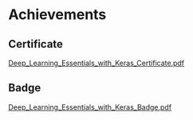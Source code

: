 

# Achievements
## Certificate
[Deep_Learning_Essentials_with_Keras_Certificate.pdf](https://prod-files-secure.s3.us-west-2.amazonaws.com/03e82b26-cccb-4906-bb56-adabcbdc0655/f5cf1405-8a02-49a4-beb6-3d50b033ba6e/Deep_Learning_Essentials_with_Keras_Certificate.pdf?X-Amz-Algorithm=AWS4-HMAC-SHA256&X-Amz-Content-Sha256=UNSIGNED-PAYLOAD&X-Amz-Credential=ASIAZI2LB466QZ7KKDIP%2F20250204%2Fus-west-2%2Fs3%2Faws4_request&X-Amz-Date=20250204T211340Z&X-Amz-Expires=3600&X-Amz-Security-Token=IQoJb3JpZ2luX2VjEB0aCXVzLXdlc3QtMiJIMEYCIQD1TX%2B8dIyrZGLyh0MG3wFcQ29oSStMgEATxibsCfwCIgIhAPcOTGN8GkegmLH%2BPnSDH2SAjQyeUdvGlAY9wbTnBmMdKv8DCDYQABoMNjM3NDIzMTgzODA1IgyaupUlXGEmWMf%2BfRAq3ANJUFAJ3lHa0XX%2FQH3Ln7nW9lYfJh2QovhiAaGBvf0cUFHUrqZ2hZC0MuH5EKGDQh6J%2FJESDok1kQWOwdYnxI5htU2VtNs0JaBVgAn9re%2BAoiejXNLu2badAAC1t%2F83ejGBsG7e85UAIDaOkPBAXnqgcsUVVYogjY68eKjHWm8K%2FB6vEMqAAjowJtLqqMI0UnCrGZH%2BvCaR0x3BPQ6VZS8jsPEiHgcdlma6Sg94MbaaciT0CzpClNQYert2CgNgkdezbOXOOTnlD%2Fuo0vPHRXn%2Fflctk1bIeGADWqpcHOzpFcnLM4Aq1pVtVqoeotDOwkANGmrLA6K%2B8OwVHCn4FKXQSg2W0fRDuF%2BbO55w7TW0U5d4I1Fd9%2FoimHw%2F6D2aQvzSmfW9N%2FpDJc5JuaP%2Bv9rOKEKHVSuuDJ0M2zH5UVmIcyIeqDourBIL34bJoJhOzFA6ptH1sFkYsTeFlgCy7o1HbYzwHMTAFQUVZVykA8ciMV1JCH705PfsaEjxRycQsTm3M8GWekooa07OPWifOxMTDNiPVntKJ4R8cIxCOWct55CCwxMuG5a2OgrDXY2PR4kz6zEfmJ1VU7YkrqsTRpTKk9VUt6rNWGJ0yXptDM8bHTc6PchZxqyUK%2BDXrDDQ%2FIm9BjqkAZCLpHTW4E9jL%2FCUbbwugJat04ZDzhQuZNjhChQtlIVfyH8TfEYkgFu4AwMNkOt7HlWpMTNhIt1TYPdWLe7t7Jc4A7R6thTXiahx8I2cJ792v5wdagiUVWSOp7dl9YhM8gWOp%2F7JtsN8Q4qgRyh4Up0hDlyyclQuNHgb0G3LaEtLnc0ZtaPTYXEE2PXrpFxy6HwkCrF7TtjfS7GwM%2FjqAAyVqgjE&X-Amz-Signature=74a1853cf78008da0127bbe164f680d1aa2dba649acb32141e00db6339666e2a&X-Amz-SignedHeaders=host&x-id=GetObject)
## Badge
[Deep_Learning_Essentials_with_Keras_Badge.pdf](https://prod-files-secure.s3.us-west-2.amazonaws.com/03e82b26-cccb-4906-bb56-adabcbdc0655/5c209097-6d96-477f-a031-edc11aa6225f/Deep_Learning_Essentials_with_Keras_Badge.pdf?X-Amz-Algorithm=AWS4-HMAC-SHA256&X-Amz-Content-Sha256=UNSIGNED-PAYLOAD&X-Amz-Credential=ASIAZI2LB466QZ7KKDIP%2F20250204%2Fus-west-2%2Fs3%2Faws4_request&X-Amz-Date=20250204T211340Z&X-Amz-Expires=3600&X-Amz-Security-Token=IQoJb3JpZ2luX2VjEB0aCXVzLXdlc3QtMiJIMEYCIQD1TX%2B8dIyrZGLyh0MG3wFcQ29oSStMgEATxibsCfwCIgIhAPcOTGN8GkegmLH%2BPnSDH2SAjQyeUdvGlAY9wbTnBmMdKv8DCDYQABoMNjM3NDIzMTgzODA1IgyaupUlXGEmWMf%2BfRAq3ANJUFAJ3lHa0XX%2FQH3Ln7nW9lYfJh2QovhiAaGBvf0cUFHUrqZ2hZC0MuH5EKGDQh6J%2FJESDok1kQWOwdYnxI5htU2VtNs0JaBVgAn9re%2BAoiejXNLu2badAAC1t%2F83ejGBsG7e85UAIDaOkPBAXnqgcsUVVYogjY68eKjHWm8K%2FB6vEMqAAjowJtLqqMI0UnCrGZH%2BvCaR0x3BPQ6VZS8jsPEiHgcdlma6Sg94MbaaciT0CzpClNQYert2CgNgkdezbOXOOTnlD%2Fuo0vPHRXn%2Fflctk1bIeGADWqpcHOzpFcnLM4Aq1pVtVqoeotDOwkANGmrLA6K%2B8OwVHCn4FKXQSg2W0fRDuF%2BbO55w7TW0U5d4I1Fd9%2FoimHw%2F6D2aQvzSmfW9N%2FpDJc5JuaP%2Bv9rOKEKHVSuuDJ0M2zH5UVmIcyIeqDourBIL34bJoJhOzFA6ptH1sFkYsTeFlgCy7o1HbYzwHMTAFQUVZVykA8ciMV1JCH705PfsaEjxRycQsTm3M8GWekooa07OPWifOxMTDNiPVntKJ4R8cIxCOWct55CCwxMuG5a2OgrDXY2PR4kz6zEfmJ1VU7YkrqsTRpTKk9VUt6rNWGJ0yXptDM8bHTc6PchZxqyUK%2BDXrDDQ%2FIm9BjqkAZCLpHTW4E9jL%2FCUbbwugJat04ZDzhQuZNjhChQtlIVfyH8TfEYkgFu4AwMNkOt7HlWpMTNhIt1TYPdWLe7t7Jc4A7R6thTXiahx8I2cJ792v5wdagiUVWSOp7dl9YhM8gWOp%2F7JtsN8Q4qgRyh4Up0hDlyyclQuNHgb0G3LaEtLnc0ZtaPTYXEE2PXrpFxy6HwkCrF7TtjfS7GwM%2FjqAAyVqgjE&X-Amz-Signature=e7f4858c541d46695d10fa565828abed249150328344210036e3118a8d78fefd&X-Amz-SignedHeaders=host&x-id=GetObject)
